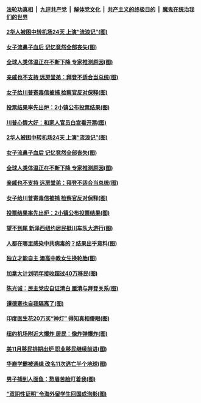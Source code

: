 

####  [法轮功真相](../../../../basic/blob/master/README.md?t=11041902) &nbsp;|&nbsp; [九评共产党](../../../../9ping.md/blob/master/README.md?t=11041902) &nbsp;|&nbsp; [解体党文化](../../../../jtdwh.md/blob/master/README.md?t=11041902)  &nbsp;|&nbsp; [共产主义的终极目的](../../../../gczydzjmd.md/blob/master/README.md?t=11041902) &nbsp;|&nbsp; [魔鬼在统治我们的世界](../../../../mgztzwmdsj.md/blob/master/README.md?t=11041902) 

#### [2华人被困中转机场24天 上演“流浪记”(图)](../pages/p3/951379.md?t=11041902) 

#### [女子流鼻子血后 记忆竟然全部丧失(图)](../pages/p3/951362.md?t=11041902) 

#### [全球人类体温正在不断下降 专家推测原因(图)](../pages/p3/951353.md?t=11041902) 

#### [亲戚也不支持 远房堂弟：拜登不适合当总统(图)](../pages/p3/951346.md?t=11041902) 

#### [女子给川普寄毒信被捕 检察官反对保释(图)](../pages/p3/951348.md?t=11041902) 

#### [投票结果率先出炉：2小镇公布投票结果(图)](../pages/p3/951326.md?t=11041902) 

#### [川普心情大好：和家人官员白宫看开票(图)](../pages/p3/951412.md?t=11041902) 

#### [2华人被困中转机场24天 上演“流浪记”(图)](../pages/p3/951379.md?t=11041902) 

#### [女子流鼻子血后 记忆竟然全部丧失(图)](../pages/p3/951362.md?t=11041902) 

#### [全球人类体温正在不断下降 专家推测原因(图)](../pages/p3/951353.md?t=11041902) 

#### [亲戚也不支持 远房堂弟：拜登不适合当总统(图)](../pages/p3/951346.md?t=11041902) 

#### [女子给川普寄毒信被捕 检察官反对保释(图)](../pages/p3/951348.md?t=11041902) 

#### [投票结果率先出炉：2小镇公布投票结果(图)](../pages/p3/951326.md?t=11041902) 


#### [望不到尾 新泽西纽约居民挺川车队大游行(图)](../pages/p3/951282.md?t=11041902) 

#### [人都在哪里感染中共病毒的？结果出乎意料(图)](../pages/p3/951231.md?t=11041902) 

#### [独立才能自主 澳高中教女生换轮胎(图)](../pages/p3/951230.md?t=11041902) 

#### [加拿大计划明年接收超过40万移民(图)](../pages/p3/951253.md?t=11041902) 

#### [陈光诚：民主党应自证清白 厘清与拜登关系(图)](../pages/p3/951048.md?t=11041902) 

#### [谭德塞也自我隔离了(图)](../pages/p3/951221.md?t=11041902) 

#### [印度医生花20万买“神灯” 得知真相傻眼(图)](../pages/p3/951222.md?t=11041902) 

#### [纽约机场附近大爆炸 居民：像炸弹爆炸(图)](../pages/p3/951218.md?t=11041902) 

#### [美11月移民排期出炉 职业移民继续前进(图)](../pages/p3/951170.md?t=11041902) 

#### [华裔学霸被通缉 改名11次逃亡半个地球(图)](../pages/p3/951158.md?t=11041902) 

#### [男子捕到人面鱼：愁眉苦脸盯着我(图)](../pages/p3/951156.md?t=11041902) 

#### [“双阴性证明”令海外留学生回国成泡影(图)](../pages/p3/951097.md?t=11041902) 

